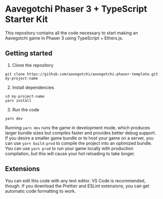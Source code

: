 # Aavegotchi Phaser 3 + TypeScript Starter Kit

This repository contains all the code necessary to start making an Aavegotchi game in Phaser 3 using TypeScript + Ethers.js.

## Getting started

1. Clone the repository
```
git clone https://github.com/aavegotchi/aavegotchi-phaser-template.git my-project-name
```

2. Install dependencies
```
cd my-project-name
yarn install
```

3. Run the code
```
yarn dev
```

Running `yarn dev` runs the game in development mode, which produces larger bundle sizes but compiles faster and provides better debug support. If you desire a smaller game bundle or to host your game on a server, you can use `yarn build:prod` to compile the project into an optimized bundle. You can use `yarn prod` to run your game locally with production compilation, but this will cause your hot reloading to take longer.


## Extensions

You can edit this code with any text editor. VS Code is recommended, though. If you download the Prettier and ESLint extensions, you can get automatic code formatting to work.
